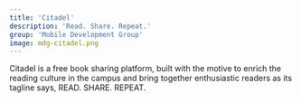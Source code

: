 ```yaml
---
title: 'Citadel'
description: 'Read. Share. Repeat.'
group: 'Mobile Development Group'
image: mdg-citadel.png 
---
```


Citadel is a free book sharing platform, built with the motive to enrich the reading culture in the campus and bring together enthusiastic readers as its tagline says, READ. SHARE. REPEAT.
